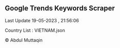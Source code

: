 

## Google Trends Keywords Scraper 
 
Last Update 19-05-2023 , 21:56:06

Country List :
VIETNAM.json



© Abdul Muttaqin 
